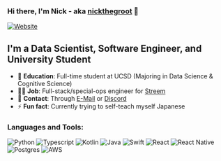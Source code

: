 ### Hi there, I'm Nick - aka [nickthegroot](https://nickthegroot.com) 👋

[![Website](https://img.shields.io/website?label=nickthegroot.com&style=for-the-badge&url=https%3A%2F%2Fnickthegroot.com)](https://nickthegroot.com)

## I'm a Data Scientist, Software Engineer, and University Student

- 🎒 **Education**: Full-time student at UCSD (Majoring in Data Science & Cognitive Science)
- 👨‍💻 **Job**: Full-stack/special-ops engineer for [Streem](https://streem.com/)
- 💬 **Contact**: Through [E-Mail](mailto:nbdegroot1@gmail.com) or [Discord](http://discord.com/users/140530817360330752)
- ⚡ **Fun fact**: Currently trying to self-teach myself Japanese

### Languages and Tools:
![Python](https://img.shields.io/badge/python-%233776AB.svg?&style=for-the-badge&logo=python&logoColor=white)
![Typescript](https://img.shields.io/badge/typescript%20-%23007ACC.svg?&style=for-the-badge&logo=typescript&logoColor=white)
![Kotlin](https://img.shields.io/badge/kotlin-%230095D5.svg?&style=for-the-badge&logo=kotlin&logoColor=white)
![Java](https://img.shields.io/badge/java-%23ED8B00.svg?&style=for-the-badge&logo=java&logoColor=white)
![Swift](https://img.shields.io/badge/swift-%23FA7343.svg?&style=for-the-badge&logo=swift&logoColor=white)
![React](https://img.shields.io/badge/react%20-%2320232a.svg?&style=for-the-badge&logo=react&logoColor=%2361DAFB)
![React Native](https://img.shields.io/badge/react_native%20-%2320232a.svg?&style=for-the-badge&logo=react&logoColor=%2361DAFB)
![Postgres](https://img.shields.io/badge/postgres-%23316192.svg?&style=for-the-badge&logo=postgresql&logoColor=white)
![AWS](https://img.shields.io/badge/Amazon%20AWS-%23232F3E?logo=amazon-aws&logoColor=white&style=for-the-badge)
